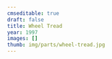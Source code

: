 ```yaml
---
cmseditable: true
draft: false
title: Wheel Tread
year: 1997
images: []
thumb: img/parts/wheel-tread.jpg
---
```


